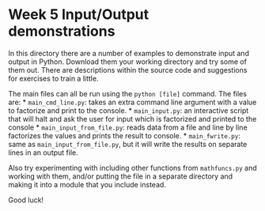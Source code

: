 # Week 5 Input/Output demonstrations

In this directory there are a number of examples to demonstrate input and output in Python. Download them your working directory and try some of them out. There are descriptions within the source code and suggestions for exercises to train a little.

The main files can all be run using the `python [file]` command. The files are:
	* `main_cmd_line.py`: takes an extra command line argument with a value to factorize and print to the console.
	* `main_input.py`: an interactive script that will halt and ask the user for input which is factorized and printed to the console
	* `main_input_from_file.py`: reads data from a file and line by line factorizes the values and prints the result to console.
	* `main_fwrite.py`: same as `main_input_from_file.py`, but it will write the results on separate lines in an output file.

Also try experimenting with including other functions from `mathfuncs.py` and working with them, and/or putting the file in a separate directory and making it into a module that you include instead.

Good luck!

